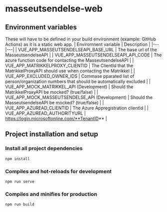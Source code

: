 # masseutsendelse-web

## Environment variables
These will have to be defined in your build environment (example: GitHub Actions) as it is a static web app.
| Enviromnent variable | Description |
|---|---|
| VUE_APP_MASSEUTSENDELSEAPI_BASE_URL | The base url of the MasseutsendelseAPI |
| VUE_APP_MASSEUTSENDELSEAPI_API_CODE | The azure function code for contacting the MasseutsendelseAPI |
| VUE_APP_MATRIKKELPROXY_CLIENTID | The ClientId that the MatrikkelProxyAPI should use when contacting the Matrikkel |
| VUE_APP_EXCLUDED_OWNER_IDS | Commase pparated list of person/organization numbers that should be automatically excluded |
| VUE_APP_MOCK_MATRIKKEL_API (Development) | Should the MatrikkelProxyAPI be mocked? (true/false) |
| VUE_APP_MOCK_MASSEUTSENDELSE_API (Development) | Should the MasseutsendelseAPI be mocked? (true/false) |
| VUE_APP_AZUREAD_CLIENTID | The Azure Appregistration clientId |
| VUE_APP_AZUREAD_AUTHORITYURL | https://login.microsoftonline.com/**TenantID** |

## Project installation and setup
### Install all project dependencies
```
npm install
```

### Compiles and hot-reloads for development
```
npm run serve
```

### Compiles and minifies for production
```
npm run build
```